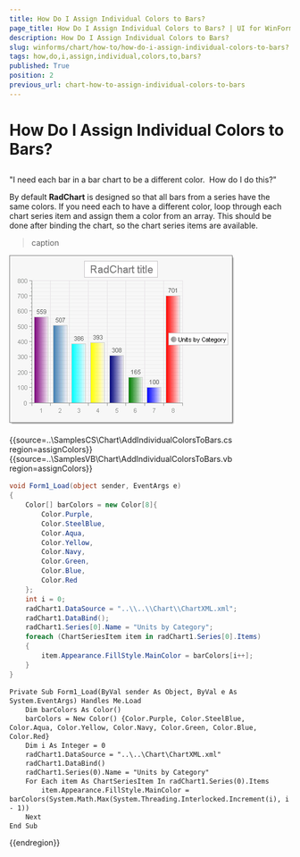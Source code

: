 ```yaml
---
title: How Do I Assign Individual Colors to Bars?
page_title: How Do I Assign Individual Colors to Bars? | UI for WinForms Documentation
description: How Do I Assign Individual Colors to Bars?
slug: winforms/chart/how-to/how-do-i-assign-individual-colors-to-bars?
tags: how,do,i,assign,individual,colors,to,bars?
published: True
position: 2
previous_url: chart-how-to-assign-individual-colors-to-bars
---
```


# How Do I Assign Individual Colors to Bars?



## 

"I need each bar in a bar chart to be a different color.  How do I do this?"

By default __RadChart__ is designed so that all bars from a series have the same colors. If you need each to have a different color, loop through each chart series item and assign them a color from an array. This should be done after binding the chart, so the chart series items are available.


>caption 

![chart-how-to-assign-individual-colors-to-bars 001](images/chart-how-to-assign-individual-colors-to-bars001.png) 

{{source=..\SamplesCS\Chart\AddIndividualColorsToBars.cs region=assignColors}} 
{{source=..\SamplesVB\Chart\AddIndividualColorsToBars.vb region=assignColors}} 

````C#
void Form1_Load(object sender, EventArgs e)
{
    Color[] barColors = new Color[8]{
        Color.Purple,
        Color.SteelBlue,
        Color.Aqua,
        Color.Yellow,
        Color.Navy,
        Color.Green,
        Color.Blue,
        Color.Red
    };
    int i = 0;
    radChart1.DataSource = "..\\..\\Chart\\ChartXML.xml";
    radChart1.DataBind();
    radChart1.Series[0].Name = "Units by Category";
    foreach (ChartSeriesItem item in radChart1.Series[0].Items)
    {
        item.Appearance.FillStyle.MainColor = barColors[i++];
    }
}

````
````VB.NET
Private Sub Form1_Load(ByVal sender As Object, ByVal e As System.EventArgs) Handles Me.Load
    Dim barColors As Color()
    barColors = New Color() {Color.Purple, Color.SteelBlue, Color.Aqua, Color.Yellow, Color.Navy, Color.Green, Color.Blue, Color.Red}
    Dim i As Integer = 0
    radChart1.DataSource = "..\..\Chart\ChartXML.xml"
    radChart1.DataBind()
    radChart1.Series(0).Name = "Units by Category"
    For Each item As ChartSeriesItem In radChart1.Series(0).Items
        item.Appearance.FillStyle.MainColor = barColors(System.Math.Max(System.Threading.Interlocked.Increment(i), i - 1))
    Next
End Sub

````

{{endregion}} 



